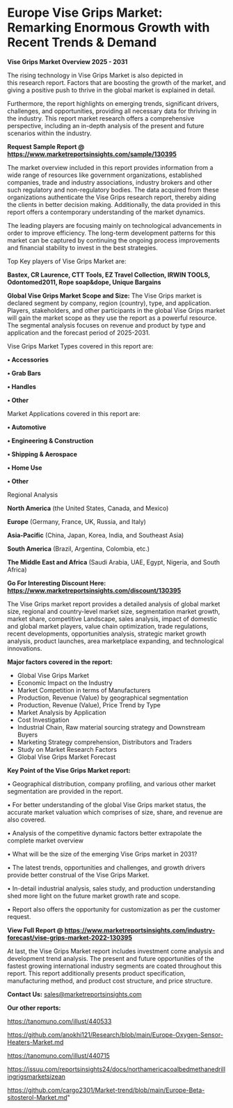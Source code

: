 # Europe Vise Grips Market: Remarking Enormous Growth with Recent Trends & Demand

<Strong> Vise Grips Market Overview 2025 - 2031</strong>

The rising technology in Vise Grips Market is also depicted in this research report. Factors that are boosting the growth of the market, and giving a positive push to thrive in the global market is explained in detail.

Furthermore, the report highlights on emerging trends, significant drivers, challenges, and opportunities, providing all necessary data for thriving in the industry. This report market research offers a comprehensive perspective, including an in-depth analysis of the present and future scenarios within the industry.

<strong>Request Sample Report @ <a href=https://www.marketreportsinsights.com/sample/130395>https://www.marketreportsinsights.com/sample/130395</a></strong>

The market overview included in this report provides information from a wide range of resources like government organizations, established companies, trade and industry associations, industry brokers and other such regulatory and non-regulatory bodies. The data acquired from these organizations authenticate the Vise Grips research report, thereby aiding the clients in better decision making. Additionally, the data provided in this report offers a contemporary understanding of the market dynamics.

The leading players are focusing mainly on technological advancements in order to improve efficiency. The long-term development patterns for this market can be captured by continuing the ongoing process improvements and financial stability to invest in the best strategies.

Top Key players of Vise Grips Market are:

<strong>Bastex, CR Laurence, CTT Tools, EZ Travel Collection, IRWIN TOOLS, Odontomed2011, Rope soap&dope, Unique Bargains</strong>

<strong><b>Global Vise Grips Market Scope and Size:</b></strong>
The Vise Grips market is declared segment by company, region (country), type, and application. Players, stakeholders, and other participants in the global Vise Grips market will gain the market scope as they use the report as a powerful resource. The segmental analysis focuses on revenue and product by type and application and the forecast period of 2025-2031.

Vise Grips Market Types covered in this report are:

<strong>• Accessories

• Grab Bars

• Handles

• Other</strong>

Market Applications covered in this report are:

<strong>• Automotive

• Engineering & Construction

• Shipping & Aerospace

• Home Use

• Other</strong> 

Regional Analysis

<strong>North America</strong> (the United States, Canada, and Mexico)

<strong>Europe</strong> (Germany, France, UK, Russia, and Italy)

<strong>Asia-Pacific</strong> (China, Japan, Korea, India, and Southeast Asia)

<strong>South America</strong> (Brazil, Argentina, Colombia, etc.)

<strong>The Middle East and Africa</strong> (Saudi Arabia, UAE, Egypt, Nigeria, and South Africa)

<strong>Go For Interesting Discount Here: <a href=https://www.marketreportsinsights.com/discount/130395>https://www.marketreportsinsights.com/discount/130395</a></strong>

The Vise Grips market report provides a detailed analysis of global market size, regional and country-level market size, segmentation market growth, market share, competitive Landscape, sales analysis, impact of domestic and global market players, value chain optimization, trade regulations, recent developments, opportunities analysis, strategic market growth analysis, product launches, area marketplace expanding, and technological innovations.

<strong><b>Major factors covered in the report:</b></strong>
<ul>
  <li>Global Vise Grips Market </li>
  <li>Economic Impact on the Industry</li>
  <li>Market Competition in terms of Manufacturers</li>
  <li>Production, Revenue (Value) by geographical segmentation</li>
  <li>Production, Revenue (Value), Price Trend by Type</li>
  <li>Market Analysis by Application</li>
  <li>Cost Investigation</li>
  <li>Industrial Chain, Raw material sourcing strategy and Downstream Buyers</li>
  <li>Marketing Strategy comprehension, Distributors and Traders</li>
  <li>Study on Market Research Factors</li>
  <li>Global Vise Grips Market Forecast</li>
</ul>

<strong><b>Key Point of the Vise Grips Market report:</b></strong>

• Geographical distribution, company profiling, and various other market segmentation are provided in the report.

• For better understanding of the global Vise Grips market status, the accurate market valuation which comprises of size, share, and revenue are also covered.

• Analysis of the competitive dynamic factors better extrapolate the complete market overview

• What will be the size of the emerging Vise Grips market in 2031?

• The latest trends, opportunities and challenges, and growth drivers provide better construal of the Vise Grips Market.

• In-detail industrial analysis, sales study, and production understanding shed more light on the future market growth rate and scope.

• Report also offers the opportunity for customization as per the customer request.

<strong><b>View Full Report @ <a href=https://www.marketreportsinsights.com/industry-forecast/vise-grips-market-2022-130395>https://www.marketreportsinsights.com/industry-forecast/vise-grips-market-2022-130395</a></b></strong>


At last, the Vise Grips Market report includes investment come analysis and development trend analysis. The present and future opportunities of the fastest growing international industry segments are coated throughout this report. This report additionally presents product specification, manufacturing method, and product cost structure, and price structure.

<strong>Contact Us:</strong>
sales@marketreportsinsights.com

<strong>Our other reports:</strong>

<a href=https://tanomuno.com/illust/440533>https://tanomuno.com/illust/440533</a>

<a href=https://github.com/anokhi121/Research/blob/main/Europe-Oxygen-Sensor-Heaters-Market.md>https://github.com/anokhi121/Research/blob/main/Europe-Oxygen-Sensor-Heaters-Market.md</a>

<a href=https://tanomuno.com/illust/440715>https://tanomuno.com/illust/440715</a>

<a href=https://issuu.com/reportsinsights24/docs/northamericacoalbedmethanedrillingrigsmarketsizean>https://issuu.com/reportsinsights24/docs/northamericacoalbedmethanedrillingrigsmarketsizean</a>

<a href=https://github.com/cargo2301/Market-trend/blob/main/Europe-Beta-sitosterol-Market.md>https://github.com/cargo2301/Market-trend/blob/main/Europe-Beta-sitosterol-Market.md</a>"
